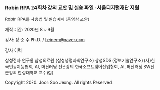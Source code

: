### Robin RPA 24회차 강의 교안 및 실습 파일 -서울디지털재단 지원



Robin RPA를 사용법 및 실습예제 (동영상 포함)

제작 기간: 2020년 8 ~ 9월 

강사: 정 준 수 Ph.D. / heinem@naver.com

강사 이력

  삼성전자 연구원
  삼성의료원 (삼성생명과학연구소) 
  삼성SDS (정보기술연구소)
  (사)한국인공지능협회, AI, 머신러닝 전문강의
  한국소프트웨어산업협회, AI, 머신러닝 SW전문강의
  한성대학교 교수(겸)


Copyright 2020. Joon Soo Jeong. All rights Reserved.
